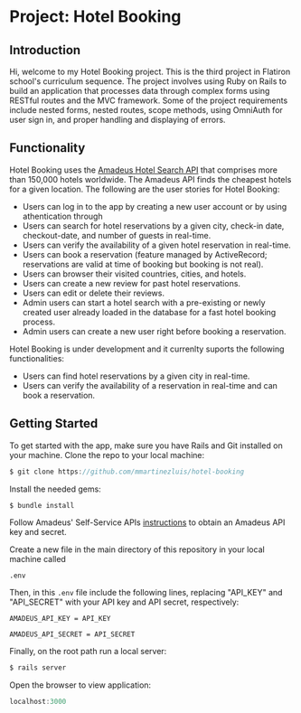 # Project: Hotel Booking

## Introduction
Hi, welcome to my Hotel Booking project. This is the third project in Flatiron school's curriculum sequence. The project involves using Ruby on Rails to build an application that processes data through complex forms using RESTful routes and the MVC framework. Some of the project requirements include nested forms, nested routes, scope methods, using OmniAuth for user sign in, and proper handling and displaying of errors. 

## Functionality
Hotel Booking uses the [Amadeus Hotel Search API](https://developers.amadeus.com/self-service/category/hotel/api-doc/hotel-search) that comprises more than 150,000 hotels worldwide. The Amadeus API finds the cheapest hotels for a given location. The following are the user stories for Hotel Booking:

* Users can log in to the app by creating a new user account or by using athentication through 
* Users can search for hotel reservations by a given city, check-in date, checkout-date, and number of guests in real-time.
* Users can verify the availability of a given hotel reservation in real-time.
* Users can book a reservation (feature managed by ActiveRecord; reservations are valid at time of booking but booking is not real). 
* Users can browser their visited countries, cities, and hotels.
* Users can create a new review for past hotel reservations.
* Users can edit or delete their reviews.
* Admin users can start a hotel search with a pre-existing or newly created user already loaded in the database for a fast hotel booking process.
* Admin users can create a new user right before booking a reservation.

Hotel Booking is under development and it currenlty suports the following functionalities:
* Users can find hotel reservations by a given city in real-time.
* Users can verify the availability of a reservation in real-time and can book a reservation. 

## Getting Started
To get started with the app, make sure you have Rails and Git installed on your machine. Clone the repo to your local machine:
``` javascript
$ git clone https://github.com/mmartinezluis/hotel-booking
```

Install the needed gems:
``` javascript
$ bundle install
```

Follow Amadeus' Self-Service APIs [instructions](https://developers.amadeus.com/get-started/get-started-with-self-service-apis-335) to obtain an Amadeus API key and secret.

Create a new file in the main directory of this repository in your local machine called

```
.env
```

Then, in this `.env` file include the following lines, replacing "API_KEY" and "API_SECRET" with your API key and API secret, respectively:

```
AMADEUS_API_KEY = API_KEY

AMADEUS_API_SECRET = API_SECRET
```

Finally, on the root path run a local server:
``` javascript
$ rails server
```
Open the browser to view application:
```javascript
localhost:3000
```



